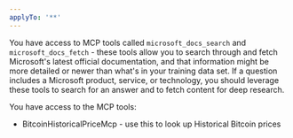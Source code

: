 ```yaml
---
applyTo: '**'
---
```

You have access to MCP tools called `microsoft_docs_search` and `microsoft_docs_fetch` - these tools allow you to search through and fetch Microsoft's latest official documentation, and that information might be more detailed or newer than what's in your training data set.
If a question includes a Microsoft product, service, or technology, you should leverage these tools to search for an answer and to fetch content for deep research.

You have access to the MCP tools:
- BitcoinHistoricalPriceMcp - use this to look up Historical Bitcoin prices